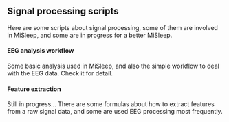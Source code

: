 ## Signal processing scripts

Here are some scripts about signal processing, some of them are involved in MiSleep, and some are in progress for a better MiSleep.

#### EEG analysis workflow

Some basic analysis used in MiSleep, and also the simple workflow to deal with the EEG data. Check it for detail.

#### Feature extraction

Still in progress... There are some formulas about how to extract features from a raw signal data, and some are used EEG processing most frequently.
